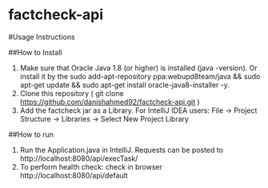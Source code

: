 # factcheck-api

#Usage Instructions

##How to Install
1. Make sure that Oracle Java 1.8 (or higher) is installed (java -version). Or install it by the sudo add-apt-repository ppa:webupd8team/java && sudo apt-get update && sudo apt-get install oracle-java8-installer -y.
2. Clone this repository ( git clone https://github.com/danishahmed92/factcheck-api.git )
3. Add the factcheck jar as a Library.
For IntelliJ IDEA users:
File -> Project Structure -> Libraries -> Select New Project Library 

##How to run
1. Run the Application.java in IntelliJ.
   Requests can be posted to http://localhost:8080/api/execTask/
2. To perform health check:
   check in browser http://localhost:8080/api/default

